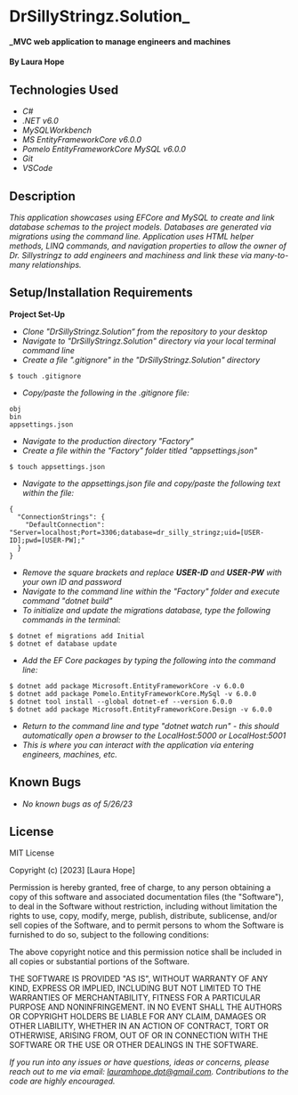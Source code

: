 # DrSillyStringz.Solution_

#### _MVC web application to manage engineers and machines

#### By **Laura Hope**

## Technologies Used

* _C#_
* _.NET v6.0_
* _MySQLWorkbench_
* _MS EntityFrameworkCore v6.0.0_
* _Pomelo EntityFrameworkCore MySQL v6.0.0_
* _Git_
* _VSCode_

## Description

_This application showcases using EFCore and MySQL to create and link database schemas to the project models. Databases are generated via migrations using the command line. Application uses HTML helper methods, LINQ commands, and navigation properties to allow the owner of Dr. Sillystringz to add engineers and machiness and link these via many-to-many relationships._

## Setup/Installation Requirements

**Project Set-Up**
* _Clone "DrSillyStringz.Solution“ from the repository to your desktop_
* _Navigate to "DrSillyStringz.Solution" directory via your local terminal command line_
* _Create a file ".gitignore" in the "DrSillyStringz.Solution" directory_
```
$ touch .gitignore
```
* _Copy/paste the following in the .gitignore file:_
```
obj
bin
appsettings.json
```
* _Navigate to the production directory "Factory"_
* _Create a file within the "Factory" folder titled "appsettings.json"_
```
$ touch appsettings.json
```
* _Navigate to the appsettings.json file and copy/paste the following text within the file:_
```
{
  "ConnectionStrings": {
    "DefaultConnection": "Server=localhost;Port=3306;database=dr_silly_stringz;uid=[USER-ID];pwd=[USER-PW];"
  }
}
```
* _Remove the square brackets and replace **USER-ID** and **USER-PW** with your own ID and password_
* _Navigate to the command line within the "Factory" folder and execute command "dotnet build"_
* _To initialize and update the migrations database, type the following commands in the terminal:_
```
$ dotnet ef migrations add Initial 
$ dotnet ef database update
```
* _Add the EF Core packages by typing the following into the command line:_
```
$ dotnet add package Microsoft.EntityFrameworkCore -v 6.0.0
$ dotnet add package Pomelo.EntityFrameworkCore.MySql -v 6.0.0
$ dotnet tool install --global dotnet-ef --version 6.0.0
$ dotnet add package Microsoft.EntityFrameworkCore.Design -v 6.0.0
```
* _Return to the command line and type "dotnet watch run" - this should automatically open a browser to the LocalHost:5000 or LocalHost:5001_
* _This is where you can interact with the application via entering engineers, machines, etc._

## Known Bugs

* _No known bugs as of 5/26/23_

## License

MIT License

Copyright (c) [2023] [Laura Hope]

Permission is hereby granted, free of charge, to any person obtaining a copy
of this software and associated documentation files (the "Software"), to deal
in the Software without restriction, including without limitation the rights
to use, copy, modify, merge, publish, distribute, sublicense, and/or sell
copies of the Software, and to permit persons to whom the Software is
furnished to do so, subject to the following conditions:

The above copyright notice and this permission notice shall be included in all
copies or substantial portions of the Software.

THE SOFTWARE IS PROVIDED "AS IS", WITHOUT WARRANTY OF ANY KIND, EXPRESS OR
IMPLIED, INCLUDING BUT NOT LIMITED TO THE WARRANTIES OF MERCHANTABILITY,
FITNESS FOR A PARTICULAR PURPOSE AND NONINFRINGEMENT. IN NO EVENT SHALL THE
AUTHORS OR COPYRIGHT HOLDERS BE LIABLE FOR ANY CLAIM, DAMAGES OR OTHER
LIABILITY, WHETHER IN AN ACTION OF CONTRACT, TORT OR OTHERWISE, ARISING FROM,
OUT OF OR IN CONNECTION WITH THE SOFTWARE OR THE USE OR OTHER DEALINGS IN THE
SOFTWARE.

_If you run into any issues or have questions, ideas or concerns, please reach out to me via email: lauramhope.dpt@gmail.com.  Contributions to the code are highly encouraged._